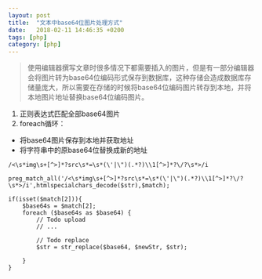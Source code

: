 ```yaml
---
layout: post
title:  "文本中base64位图片处理方式"
date:   2018-02-11 14:46:35 +0200
tags: [php]
category: [php]
---
```

> 使用编辑器撰写文章时很多情况下都需要插入的图片，但是有一部分编辑器会将图片转为base64位编码形式保存到数据库，这种存储会造成数据库存储量庞大，所以需要在存储的时候将base64位编码图片转存到本地，并将本地图片地址替换base64位编码图片。

1. 正则表达式匹配全部base64图片
2. foreach循环：
  - 将base64图片保存到本地并获取地址
  - 将字符串中的原base64位替换成新的地址

```
/<\s*img\s+[^>]*?src\s*=\s*(\'|\")(.*?)\\1[^>]*?\/?\s*>/i
```

```
preg_match_all('/<\s*img\s+[^>]*?src\s*=\s*(\'|\")(.*?)\\1[^>]*?\/?\s*>/i',htmlspecialchars_decode($str),$match);

if(isset($match[2])){
	$base64s = $match[2];
	foreach ($base64s as $base64) {
		// Todo upload
		// ...
		
		// Todo replace
		$str = str_replace($base64, $newStr, $str);

	}
}
```